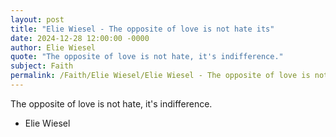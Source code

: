 ```yaml
---
layout: post
title: "Elie Wiesel - The opposite of love is not hate its"
date: 2024-12-28 12:00:00 -0000
author: Elie Wiesel
quote: "The opposite of love is not hate, it's indifference."
subject: Faith
permalink: /Faith/Elie Wiesel/Elie Wiesel - The opposite of love is not hate its
---
```


The opposite of love is not hate, it's indifference.

- Elie Wiesel
